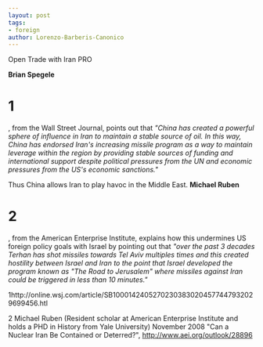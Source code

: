 ```yaml
---
layout: post
tags: 
- foreign
author: Lorenzo-Barberis-Canonico
---
```

Open Trade with Iran PRO

**Brian Spegele**
# 1
, from the Wall Street Journal, points out that _"China has created a powerful sphere of influence in Iran to maintain a stable source of oil. In this way, China has endorsed Iran's increasing missile program as a way to maintain leverage within the region by providing stable sources of funding and international support despite political pressures from the UN and economic pressures from the US's economic sanctions."_

Thus China allows Iran to play havoc in the Middle East. **Michael Ruben**
# 2
, from the American Enterprise Institute, explains how this undermines US foreign policy goals with Israel by pointing out that _"over the past 3 decades Terhan has shot missiles towards Tel Aviv multiples times and this created hostility between Israel and Iran to the point that Israel developed the program known as "The Road to Jerusalem" where missiles against Iran could be triggered in less than 10 minutes."_

1http://online.wsj.com/article/SB10001424052702303830204577447932029699456.htl

2 Michael Ruben (Resident scholar at American Enterprise Institute and holds a PHD in History from Yale University) November 2008 "Can a Nuclear Iran Be Contained or Deterred?", http://www.aei.org/outlook/28896
